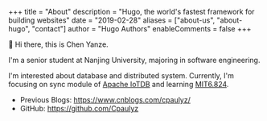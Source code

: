 +++
title = "About"
description = "Hugo, the world's fastest framework for building websites"
date = "2019-02-28"
aliases = ["about-us", "about-hugo", "contact"]
author = "Hugo Authors"
enableComments = false
+++

 👋 Hi there, this is Chen Yanze.

I'm a senior student at Nanjing University, majoring in software engineering.

I'm interested about database and distributed system. Currently, I'm focusing on sync module of  [Apache IoTDB](https://github.com/apache/iotdb) and learning [MIT6.824](https://github.com/Cpaulyz/MIT6.824).

* Previous Blogs: https://www.cnblogs.com/cpaulyz/
* GitHub: https://github.com/Cpaulyz
